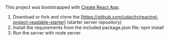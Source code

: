 This project was bootstrapped with [Create React App](https://github.com/facebookincubator/create-react-app).

1. Download or fork and clone the [https://github.com/udacity/reactnd-project-readable-starter] (starter server repository)
2. Install the requirements from the included package.json file: npm install
3. Run the server with node server


  

